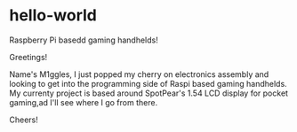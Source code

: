 # hello-world
Raspberry Pi basedd gaming handhelds!

Greetings!

Name's M1ggles, I just popped my cherry on electronics assembly and looking to get into the programming side of Raspi based gaming handhelds. My currenty project is based around SpotPear's 1.54 LCD display for pocket gaming,ad I'll see where I go from there.

Cheers!
